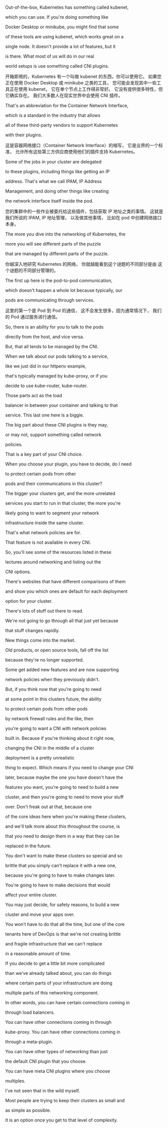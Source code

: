 Out-of-the-box, Kubernetes has something called kubenet,

which you can use. If you're doing something like

Docker Desktop or minikube, you might find that some

of these tools are using kubenet, which works great on a

single node. It doesn't provide a lot of features, but it

is there. What most of us will do in our real

world setups is use something called CNI plugins.

开箱即用的，Kubernetes 有一个叫做 kubenet 的东西，你可以使用它。
如果您正在使用 Docker Desktop 或 minikube 之类的工具，
您可能会发现其中一些工具正在使用 kubenet，
它在单个节点上工作得非常好。
它没有提供很多特性，但它确实存在。
我们大多数人在现实世界中会使用 CNI 插件。

That's an abbreviation for the Container Network Interface,

which is a standard in the industry that allows

all of these third-party vendors to support Kubernetes

with their plugins.

这是容器网络接口（Container Network Interface）的缩写，
它是业界的一个标准，
允许所有这些第三方供应商使用他们的插件支持 Kubernetes。

Some of the jobs in your cluster are delegated

to these plugins, including things like getting an IP

address. That's what we call IPAM, IP Address

Management, and doing other things like creating

the network interface itself inside the pod.

您的集群中的一些作业被委托给这些插件，包括获取 IP 地址之类的事情。
这就是我们所说的 IPAM, IP 地址管理，
以及做其他事情，
比如在 pod 中创建网络接口本身。

The more you dive into the networking of Kubernetes, the

more you will see different parts of the puzzle

that are managed by different parts of the puzzle.

你越深入地研究 Kubernetes 的网络，
你就越能看到这个谜题的不同部分是由
这个谜题的不同部分管理的。

The first up here is the pod-to-pod communication,

which doesn't happen a whole lot because typically, our

pods are communicating through services.

这里的第一个是 Pod 到 Pod 的通信，
这不会发生很多，因为通常情况下，
我们的 Pod 通过服务进行通信。

So, there is an ability for you to talk to the pods

directly from the host, and vice versa.

But, that all tends to be managed by the CNI.

When we talk about our pods talking to a service,

like we just did in our httpenv example,

that's typically managed by kube-proxy, or if you

decide to use kube-router, kube-router.

Those parts act as the load

balancer in between your container and talking to that

service. This last one here is a biggie.

The big part about these CNI plugins is they may,

or may not, support something called network

policies.

That is a key part of your CNI choice.

When you choose your plugin, you have to decide, do I need

to protect certain pods from other

pods and their communications in this cluster?

The bigger your clusters get, and the more unrelated

services you start to run in that cluster, the more you're

likely going to want to segment your network

infrastructure inside the same cluster.

That's what network policies are for.

That feature is not available in every CNI.

So, you'll see some of the resources listed in these

lectures around networking and listing out the

CNI options.

There's websites that have different comparisons of them

and show you which ones are default for each deployment

option for your cluster.

There's lots of stuff out there to read.

We're not going to go through all that just yet because

that stuff changes rapidly.

New things come into the market.

Old products, or open source tools, fall off the list

because they're no longer supported.

Some get added new features and are now supporting

network policies when they previously didn't.

But, if you think now that you're going to need

at some point in this clusters future, the ability

to protect certain pods from other pods

by network firewall rules and the like, then

you're going to want a CNI with network policies

built in. Because if you're thinking about it right now,

changing the CNI in the middle of a cluster

deployment is a pretty unrealistic

thing to expect. Which means if you need to change your CNI

later, because maybe the one you have doesn't have the

features you want, you're going to need to build a new

cluster, and then you're going to need to move your stuff

over. Don't freak out at that, because one

of the core ideas here when you're making these clusters,

and we'll talk more about this throughout the course, is

that you need to design them in a way that they can be

replaced in the future.

You don't want to make these clusters so special and so

brittle that you simply can't replace it with a new one,

because you're going to have to make changes later.

You're going to have to make decisions that would

affect your entire cluster.

You may just decide, for safety reasons, to build a new

cluster and move your apps over.

You won't have to do that all the time, but one of the core

tenants here of DevOps is that we're not creating brittle

and fragile infrastructure that we can't replace

in a reasonable amount of time.

If you decide to get a little bit more complicated

than we've already talked about, you can do things

where certain parts of your infrastructure are doing

multiple parts of this networking component.

In other words, you can have certain connections coming in

through load balancers.

You can have other connections coming in through

kube-proxy. You can have other connections coming in

through a meta-plugin.

You can have other types of networking than just

the default CNI plugin that you choose.

You can have meta CNI plugins where you choose

multiples.

I've not seen that in the wild myself.

Most people are trying to keep their clusters as small and

as simple as possible.

It is an option once you get to that level of complexity.

